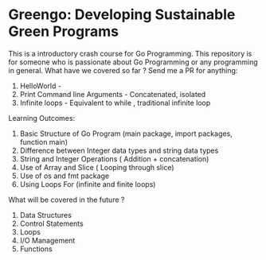 # Greengo:  Developing Sustainable Green Programs

This is a introductory crash course for Go Programming. This repository is for someone who is passionate about Go Programming or any programming in general.
What have we covered so far ? Send me a PR for anything:

1. HelloWorld  -
2. Print Command line Arguments - Concatenated, isolated
3. Infinite loops - Equivalent to while , traditional infinite loop

Learning Outcomes:
1. Basic Structure of Go Program (main package, import packages, function main)
2. Difference between Integer data types and string data types
3. String and Integer Operations ( Addition + concatenation)
4. Use of Array and Slice ( Looping through slice)
5. Use of os and fmt package
6. Using Loops For (infinite and finite loops)

What will be covered in the future ?
1. Data Structures
2. Control Statements
3. Loops
4. I/O Management
5. Functions
